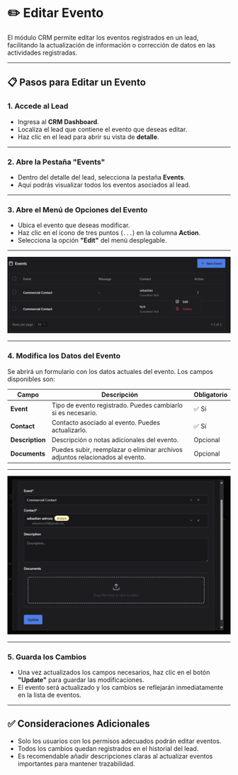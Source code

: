 # ✏️ Editar Evento

El módulo CRM permite editar los eventos registrados en un lead, facilitando la actualización de información o corrección de datos en las actividades registradas.

---

## 📋 Pasos para Editar un Evento

### 1. Accede al Lead
- Ingresa al **CRM Dashboard**.
- Localiza el lead que contiene el evento que deseas editar.
- Haz clic en el lead para abrir su vista de **detalle**.

---

### 2. Abre la Pestaña "Events"
- Dentro del detalle del lead, selecciona la pestaña **Events**.
- Aquí podrás visualizar todos los eventos asociados al lead.

---

### 3. Abre el Menú de Opciones del Evento
- Ubica el evento que deseas modificar.
- Haz clic en el ícono de tres puntos (`...`) en la columna **Action**.
- Selecciona la opción **"Edit"** del menú desplegable.

---

![alt text](<../../../static/img/Eventos/eliminar evento.png>)

---

### 4. Modifica los Datos del Evento

Se abrirá un formulario con los datos actuales del evento. Los campos disponibles son:

| Campo       | Descripción                                      | Obligatorio |
|-------------|--------------------------------------------------|-------------|
| **Event**   | Tipo de evento registrado. Puedes cambiarlo si es necesario. | ✅ Sí |
| **Contact** | Contacto asociado al evento. Puedes actualizarlo. | ✅ Sí |
| **Description** | Descripción o notas adicionales del evento.  | Opcional    |
| **Documents**   | Puedes subir, reemplazar o eliminar archivos adjuntos relacionados al evento. | Opcional    |

---

![alt text](<../../../static/img/Eventos/editar evento.png>)

---

### 5. Guarda los Cambios
- Una vez actualizados los campos necesarios, haz clic en el botón **"Update"** para guardar las modificaciones.
- El evento será actualizado y los cambios se reflejarán inmediatamente en la lista de eventos.

---

## ✅ Consideraciones Adicionales
- Solo los usuarios con los permisos adecuados podrán editar eventos.
- Todos los cambios quedan registrados en el historial del lead.
- Es recomendable añadir descripciones claras al actualizar eventos importantes para mantener trazabilidad.

